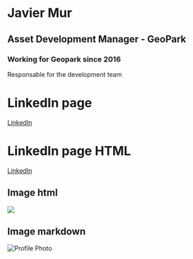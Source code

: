 # Javier Mur
## Asset Development Manager - GeoPark
### Working for Geopark since 2016
Responsable for the development team


# LinkedIn page
[LinkedIn](https://www.linkedin.com/in/javier-mur-8830b725/)

# LinkedIn page HTML
<a href="https://www.linkedin.com/in/javier-mur-8830b725/" target="_blank">LinkedIn</a>


## Image html
<a href="https://avatars.githubusercontent.com/u/157049754?v=4"><img src="Profile Photo"></a>
## Image markdown
![Profile Photo]("https://avatars.githubusercontent.com/u/157049754?v=4")
